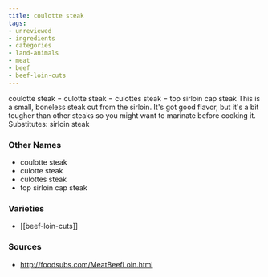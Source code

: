 ```yaml
---
title: coulotte steak
tags:
- unreviewed
- ingredients
- categories
- land-animals
- meat
- beef
- beef-loin-cuts
---
```

coulotte steak = culotte steak = culottes steak = top sirloin cap steak This is a small, boneless steak cut from the sirloin. It's got good flavor, but it's a bit tougher than other steaks so you might want to marinate before cooking it. Substitutes: sirloin steak

### Other Names

* coulotte steak
* culotte steak
* culottes steak
* top sirloin cap steak

### Varieties

* [[beef-loin-cuts]]

### Sources
* http://foodsubs.com/MeatBeefLoin.html
